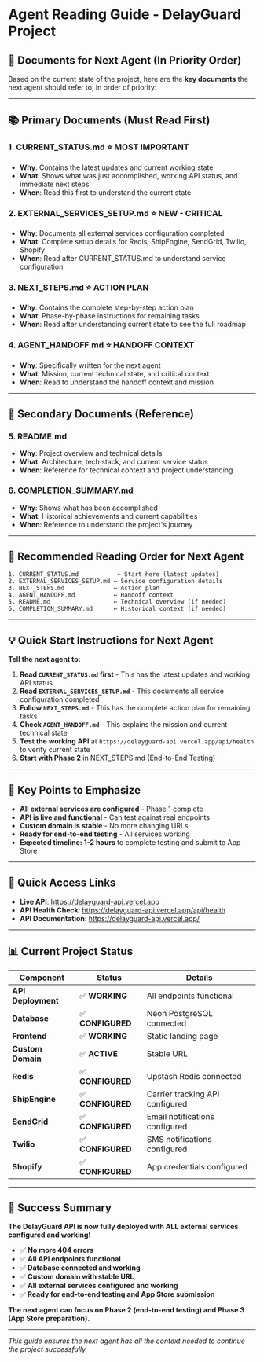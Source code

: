 # Agent Reading Guide - DelayGuard Project

## 🎯 **Documents for Next Agent (In Priority Order)**

Based on the current state of the project, here are the **key documents** the next agent should refer to, in order of priority:

---

## 📚 **Primary Documents (Must Read First)**

### **1. CURRENT_STATUS.md** ⭐ **MOST IMPORTANT**
- **Why**: Contains the latest updates and current working state
- **What**: Shows what was just accomplished, working API status, and immediate next steps
- **When**: Read this first to understand the current state

### **2. EXTERNAL_SERVICES_SETUP.md** ⭐ **NEW - CRITICAL**
- **Why**: Documents all external services configuration completed
- **What**: Complete setup details for Redis, ShipEngine, SendGrid, Twilio, Shopify
- **When**: Read after CURRENT_STATUS.md to understand service configuration

### **3. NEXT_STEPS.md** ⭐ **ACTION PLAN**
- **Why**: Contains the complete step-by-step action plan
- **What**: Phase-by-phase instructions for remaining tasks
- **When**: Read after understanding current state to see the full roadmap

### **4. AGENT_HANDOFF.md** ⭐ **HANDOFF CONTEXT**
- **Why**: Specifically written for the next agent
- **What**: Mission, current technical state, and critical context
- **When**: Read to understand the handoff context and mission

---

## 📖 **Secondary Documents (Reference)**

### **5. README.md**
- **Why**: Project overview and technical details
- **What**: Architecture, tech stack, and current service status
- **When**: Reference for technical context and project understanding

### **6. COMPLETION_SUMMARY.md**
- **Why**: Shows what has been accomplished
- **What**: Historical achievements and current capabilities
- **When**: Reference to understand the project's journey

---

## 🚀 **Recommended Reading Order for Next Agent**

```
1. CURRENT_STATUS.md           ← Start here (latest updates)
2. EXTERNAL_SERVICES_SETUP.md ← Service configuration details
3. NEXT_STEPS.md              ← Action plan
4. AGENT_HANDOFF.md           ← Handoff context
5. README.md                  ← Technical overview (if needed)
6. COMPLETION_SUMMARY.md      ← Historical context (if needed)
```

---

## 💡 **Quick Start Instructions for Next Agent**

**Tell the next agent to:**

1. **Read `CURRENT_STATUS.md` first** - This has the latest updates and working API status
2. **Read `EXTERNAL_SERVICES_SETUP.md`** - This documents all service configuration completed
3. **Follow `NEXT_STEPS.md`** - This has the complete action plan for remaining tasks
4. **Check `AGENT_HANDOFF.md`** - This explains the mission and current technical state
5. **Test the working API** at `https://delayguard-api.vercel.app/api/health` to verify current state
6. **Start with Phase 2** in NEXT_STEPS.md (End-to-End Testing)

---

## 🎯 **Key Points to Emphasize**

- **All external services are configured** - Phase 1 complete
- **API is live and functional** - Can test against real endpoints
- **Custom domain is stable** - No more changing URLs
- **Ready for end-to-end testing** - All services working
- **Expected timeline: 1-2 hours** to complete testing and submit to App Store

---

## 🔗 **Quick Access Links**

- **Live API**: https://delayguard-api.vercel.app
- **API Health Check**: https://delayguard-api.vercel.app/api/health
- **API Documentation**: https://delayguard-api.vercel.app/

---

## 📊 **Current Project Status**

| Component | Status | Details |
|-----------|--------|---------|
| **API Deployment** | ✅ **WORKING** | All endpoints functional |
| **Database** | ✅ **CONFIGURED** | Neon PostgreSQL connected |
| **Frontend** | ✅ **WORKING** | Static landing page |
| **Custom Domain** | ✅ **ACTIVE** | Stable URL |
| **Redis** | ✅ **CONFIGURED** | Upstash Redis connected |
| **ShipEngine** | ✅ **CONFIGURED** | Carrier tracking API configured |
| **SendGrid** | ✅ **CONFIGURED** | Email notifications configured |
| **Twilio** | ✅ **CONFIGURED** | SMS notifications configured |
| **Shopify** | ✅ **CONFIGURED** | App credentials configured |

---

## 🎉 **Success Summary**

**The DelayGuard API is now fully deployed with ALL external services configured and working!** 

- ✅ **No more 404 errors**
- ✅ **All API endpoints functional**
- ✅ **Database connected and working**
- ✅ **Custom domain with stable URL**
- ✅ **All external services configured and working**
- ✅ **Ready for end-to-end testing and App Store submission**

**The next agent can focus on Phase 2 (end-to-end testing) and Phase 3 (App Store preparation).**

---

*This guide ensures the next agent has all the context needed to continue the project successfully.*
